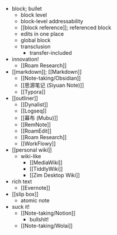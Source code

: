 - block; bullet
    - block level
    - block-level addressability
    - [[block reference]]; referenced block
    - edits in one place
    - global block
    - transclusion
        - transfer-included
- innovation!
    - [[Roam Research]]
- [[markdown]]; [[Markdown]]
    - [[Note-taking/Obsidian]]
    - [[思源笔记 (Siyuan Note)]]
    - [[Typora]]
- [[outliner]]
    - [[Dynalist]]
    - [[Logseq]]
    - [[幕布 (Mubu)]]
    - [[RemNote]]
    - [[RoamEdit]]
    - [[Roam Research]]
    - [[WorkFlowy]]
- [[personal wiki]]
    - wiki-like
        - [[MediaWiki]]
        - [[TiddlyWiki]]
        - [[Zim Desktop Wiki]]
- rich text
    - [[Evernote]]
- [[slip box]]
    - atomic note
- suck it!
    - [[Note-taking/Notion]]
        - bullshit!
    - [[Note-taking/Wolai]]
